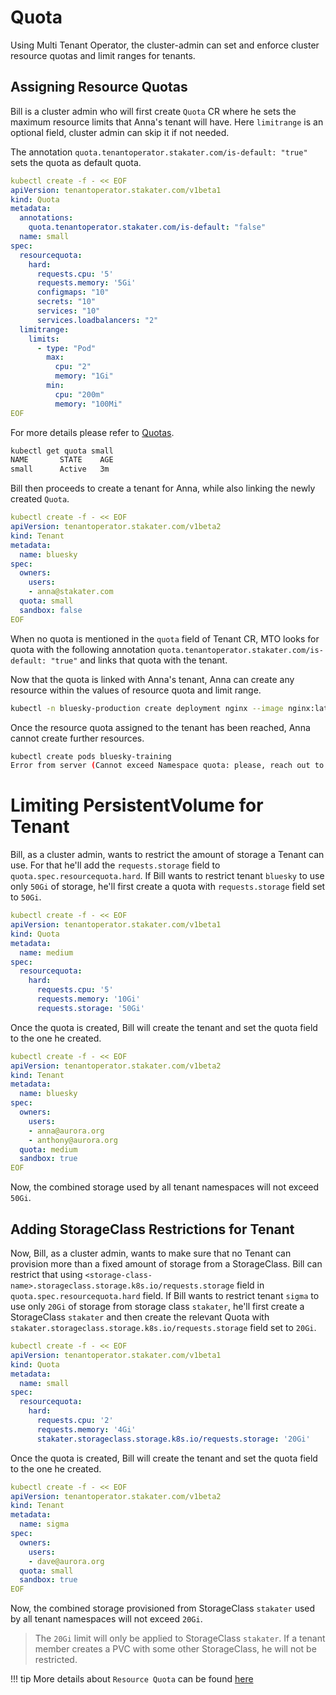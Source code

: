 # Quota

Using Multi Tenant Operator, the cluster-admin can set and enforce cluster resource quotas and limit ranges for tenants.

## Assigning Resource Quotas

Bill is a cluster admin who will first create `Quota` CR where he sets the maximum resource limits that Anna's tenant will have.
Here `limitrange` is an optional field, cluster admin can skip it if not needed.

The annotation `quota.tenantoperator.stakater.com/is-default: "true"` sets the quota as default quota.

```yaml
kubectl create -f - << EOF
apiVersion: tenantoperator.stakater.com/v1beta1
kind: Quota
metadata:
  annotations:
    quota.tenantoperator.stakater.com/is-default: "false"
  name: small
spec:
  resourcequota:
    hard:
      requests.cpu: '5'
      requests.memory: '5Gi'
      configmaps: "10"
      secrets: "10"
      services: "10"
      services.loadbalancers: "2"
  limitrange:
    limits:
      - type: "Pod"
        max:
          cpu: "2"
          memory: "1Gi"
        min:
          cpu: "200m"
          memory: "100Mi"
EOF
```

For more details please refer to [Quotas](../customresources.md#_1-quota).

```bash
kubectl get quota small
NAME       STATE    AGE
small      Active   3m
```

Bill then proceeds to create a tenant for Anna, while also linking the newly created `Quota`.

```yaml
kubectl create -f - << EOF
apiVersion: tenantoperator.stakater.com/v1beta2
kind: Tenant
metadata:
  name: bluesky
spec:
  owners:
    users:
    - anna@stakater.com
  quota: small
  sandbox: false
EOF
```

When no quota is mentioned in the `quota` field of Tenant CR, MTO looks for quota with the following annotation `quota.tenantoperator.stakater.com/is-default: "true"` and links that quota with the tenant.

Now that the quota is linked with Anna's tenant, Anna can create any resource within the values of resource quota and limit range.

```bash
kubectl -n bluesky-production create deployment nginx --image nginx:latest --replicas 4
```

Once the resource quota assigned to the tenant has been reached, Anna cannot create further resources.

```bash
kubectl create pods bluesky-training
Error from server (Cannot exceed Namespace quota: please, reach out to the system administrators)
```


# Limiting PersistentVolume for Tenant

Bill, as a cluster admin, wants to restrict the amount of storage a Tenant can use. For that he'll add the `requests.storage` field to `quota.spec.resourcequota.hard`. If Bill wants to restrict tenant `bluesky` to use only `50Gi` of storage, he'll first create a quota with `requests.storage` field set to `50Gi`.

```yaml
kubectl create -f - << EOF
apiVersion: tenantoperator.stakater.com/v1beta1
kind: Quota
metadata:
  name: medium
spec:
  resourcequota:
    hard:
      requests.cpu: '5'
      requests.memory: '10Gi'
      requests.storage: '50Gi'
```

Once the quota is created, Bill will create the tenant and set the quota field to the one he created.

```yaml
kubectl create -f - << EOF
apiVersion: tenantoperator.stakater.com/v1beta2
kind: Tenant
metadata:
  name: bluesky
spec:
  owners:
    users:
    - anna@aurora.org
    - anthony@aurora.org
  quota: medium
  sandbox: true
EOF
```

Now, the combined storage used by all tenant namespaces will not exceed `50Gi`.

## Adding StorageClass Restrictions for Tenant

Now, Bill, as a cluster admin, wants to make sure that no Tenant can provision more than a fixed amount of storage from a StorageClass. Bill can restrict that using `<storage-class-name>.storageclass.storage.k8s.io/requests.storage` field in `quota.spec.resourcequota.hard` field. If Bill wants to restrict tenant `sigma` to use only `20Gi` of storage from storage class `stakater`, he'll first create a StorageClass `stakater` and then create the relevant Quota with `stakater.storageclass.storage.k8s.io/requests.storage` field set to `20Gi`.

```yaml
kubectl create -f - << EOF
apiVersion: tenantoperator.stakater.com/v1beta1
kind: Quota
metadata:
  name: small
spec:
  resourcequota:
    hard:
      requests.cpu: '2'
      requests.memory: '4Gi'
      stakater.storageclass.storage.k8s.io/requests.storage: '20Gi'
```

Once the quota is created, Bill will create the tenant and set the quota field to the one he created.

```yaml
kubectl create -f - << EOF
apiVersion: tenantoperator.stakater.com/v1beta2
kind: Tenant
metadata:
  name: sigma
spec:
  owners:
    users:
    - dave@aurora.org
  quota: small
  sandbox: true
EOF
```

Now, the combined storage provisioned from StorageClass `stakater` used by all tenant namespaces will not exceed `20Gi`.

> The `20Gi` limit will only be applied to StorageClass `stakater`. If a tenant member creates a PVC with some other StorageClass, he will not be restricted.

!!! tip
    More details about `Resource Quota` can be found [here](https://kubernetes.io/docs/concepts/policy/resource-quotas/)
